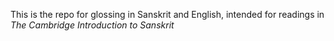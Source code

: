 This is the repo for glossing in Sanskrit and English, intended for readings in _The Cambridge Introduction to Sanskrit_
